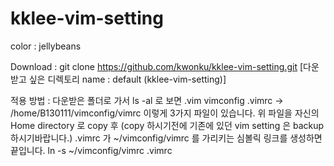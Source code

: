 kklee-vim-setting
=================

color : jellybeans


Download :
git clone https://github.com/kwonku/kklee-vim-setting.git [다운받고 싶은 디렉토리 name : default (kklee-vim-setting)]

적용 방법 :
  다운받은 폴더로 가서 ls -al 로 보면
   .vim
   vimconfig
   .vimrc -> /home/B130111/vimconfig/vimrc
 이렇게 3가지 파일이 있습니다. 위 파일을 자신의 Home directory 로 copy 후 (copy 하시기전에 기존에 있던 vim setting 은 backup 하시기바랍니다.)
 .vimrc 가 ~/vimconfig/vimrc 를 가리키는 심볼릭 링크를 생성하면 끝입니다.
    ln -s ~/vimconfig/vimrc .vimrc
  
 
